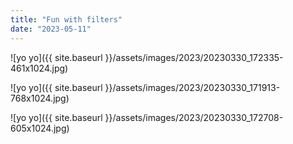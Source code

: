 ```yaml
---
title: "Fun with filters"
date: "2023-05-11"
---
```


![yo yo]({{ site.baseurl }}/assets/images/2023/20230330_172335-461x1024.jpg)

![yo yo]({{ site.baseurl }}/assets/images/2023/20230330_171913-768x1024.jpg)

![yo yo]({{ site.baseurl }}/assets/images/2023/20230330_172708-605x1024.jpg)
